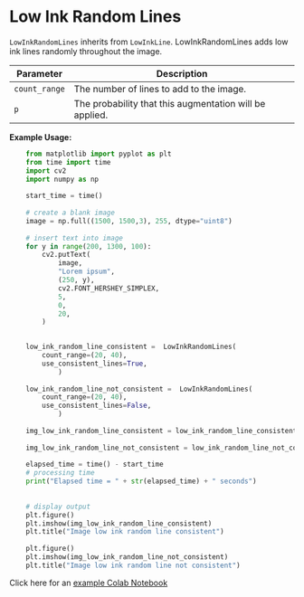 # Low Ink Random Lines

`LowInkRandomLines` inherits from `LowInkLine`. LowInkRandomLines adds low ink lines randomly throughout the image.


| Parameter     | Description                                             |
|---------------|---------------------------------------------------------|
| `count_range` | The number of lines to add to the image.                |
| `p`           | The probability that this augmentation will be applied. |


**Example Usage:**
```python
    from matplotlib import pyplot as plt
    from time import time
    import cv2
    import numpy as np
    
    start_time = time()
    
    # create a blank image
    image = np.full((1500, 1500,3), 255, dtype="uint8")
    
    # insert text into image
    for y in range(200, 1300, 100):
        cv2.putText(
            image,
            "Lorem ipsum",
            (250, y),
            cv2.FONT_HERSHEY_SIMPLEX,
            5,
            0,
            20,
        )
    

    low_ink_random_line_consistent =  LowInkRandomLines(
        count_range=(20, 40),
        use_consistent_lines=True,
            )
    
    low_ink_random_line_not_consistent =  LowInkRandomLines(
        count_range=(20, 40),
        use_consistent_lines=False,
            )
    
    img_low_ink_random_line_consistent = low_ink_random_line_consistent(image)
    
    img_low_ink_random_line_not_consistent = low_ink_random_line_not_consistent(image)
    
    elapsed_time = time() - start_time
    # processing time
    print("Elapsed time = " + str(elapsed_time) + " seconds")
    
    
    # display output
    plt.figure()
    plt.imshow(img_low_ink_random_line_consistent)
    plt.title("Image low ink random line consistent")
    
    plt.figure()
    plt.imshow(img_low_ink_random_line_not_consistent)
    plt.title("Image low ink random line not consistent")
```


Click here for an [example Colab Notebook](https://colab.research.google.com/drive/1_FX-m7jtfdkucpGL1Ei3Mk_P-mi6DtDq?usp=sharing)


